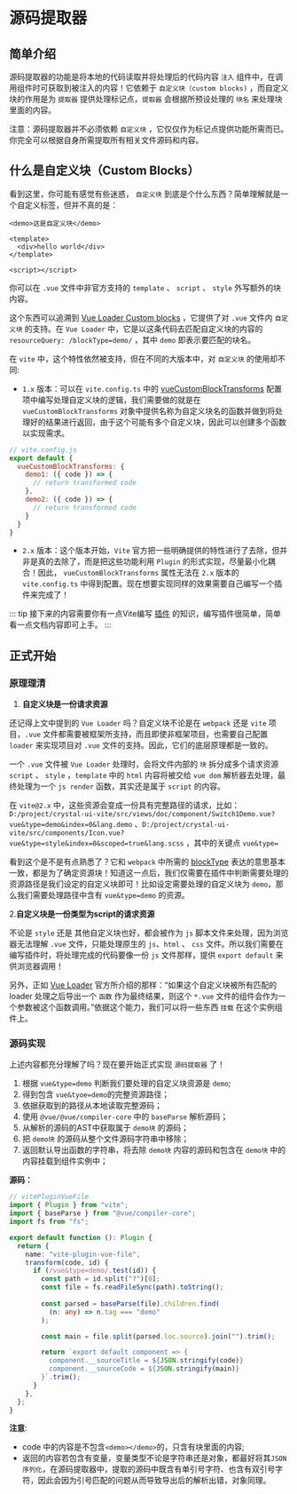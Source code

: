 # 源码提取器

## 简单介绍

源码提取器的功能是将本地的代码读取并将处理后的代码内容 `注入` 组件中，在调用组件时可获取到被注入的内容！它依赖于 `自定义块（custom blocks)` ，而自定义块的作用是为 `提取器` 提供处理标记点，`提取器` 会根据所预设处理的 `块名` 来处理块里面的内容。

注意：源码提取器并不必须依赖 `自定义块` ，它仅仅作为标记点提供功能所需而已。你完全可以根据自身所需提取所有相关文件源码和内容。

## 什么是自定义块（Custom Blocks）

看到这里，你可能有感觉有些迷惑， `自定义块` 到底是个什么东西？简单理解就是一个自定义标签，但并不真的是：

```vue
<demo>这是自定义块</demo>

<template>
  <div>hello world</div>
</template>

<script></script>
```

你可以在 `.vue` 文件中非官方支持的 `template` 、 `script` 、 `style` 外写额外的块内容。

这个东西可以追溯到 [Vue Loader Custom blocks](https://vue-loader.vuejs.org/zh/guide/custom-blocks.html) ，它提供了对 `.vue` 文件内 `自定义块` 的支持。在 `Vue Loader` 中，它是以这条代码去匹配自定义块的内容的 `resourceQuery: /blockType=demo/` ，其中 `demo` 即表示要匹配的块名。

在 `vite` 中，这个特性依然被支持，但在不同的大版本中，对 `自定义块` 的使用却不同:

- `1.x` 版本：可以在 `vite.config.ts` 中的 [vueCustomBlockTransforms](https://github.com/vitejs/vite/tree/1.x#custom-blocks) 配置项中编写处理自定义块的逻辑，我们需要做的就是在 `vueCustomBlockTransforms` 对象中提供名称为自定义块名的函数并做到将处理好的结果进行返回，由于这个可能有多个自定义块，因此可以创建多个函数以实现需求。

```js
// vite.config.js
export default {
  vueCustomBlockTransforms: {
    demo1: ({ code }) => {
      // return transformed code
    },
    demo2: ({ code }) => {
      // return transformed code
    }
  }
}
```

- `2.x` 版本：这个版本开始，`Vite` 官方把一些明确提供的特性进行了去除，但并非是真的去除了，而是把这些功能利用 `Plugin` 的形式实现，尽量最小化耦合！因此， `vueCustomBlockTransforms` 属性无法在 `2.x` 版本的 `vite.config.ts` 中得到配置。现在想要实现同样的效果需要自己编写一个插件来完成了！

::: tip
接下来的内容需要你有一点Vite编写 [插件](https://cn.vitejs.dev/guide/api-plugin.html) 的知识，编写插件很简单，简单看一点文档内容即可上手。
:::

## 正式开始

### 原理理清

1. **自定义块是一份请求资源**

还记得上文中提到的 `Vue Loader` 吗？自定义块不论是在 `webpack` 还是 `vite` 项目，`.vue` 文件都需要被框架所支持，而且即使非框架项目，也需要自己配置 `loader` 来实现项目对 `.vue` 文件的支持。因此，它们的底层原理都是一致的。

一个 `.vue` 文件被 `Vue Loader` 处理时，会将文件内部的 `块` 拆分成多个请求资源 `script` 、 `style` ，`template` 中的 `html` 内容将被交给 `vue dom` 解析器去处理，最终处理为一个 `js render` 函数，其实还是属于 `script` 的内容。

在 `vite@2.x` 中，这些资源会变成一份具有完整路径的请求，比如：`D:/project/crystal-ui-vite/src/views/doc/component/Switch1Demo.vue?vue&type=demo&index=0&lang.demo` 、`D:/project/crystal-ui-vite/src/components/Icon.vue?vue&type=style&index=0&scoped=true&lang.scss` ，其中的关键点 `vue&type=`

看到这个是不是有点熟悉了？它和 `webpack` 中所需的 [blockType](https://webpack.docschina.org/configuration/module/#ruleresourcequery) 表达的意思基本一致，都是为了确定资源块！知道这一点后，我们仅需要在插件中判断需要处理的资源路径是我们设定的自定义块即可！比如设定需要处理的自定义块为 `demo`，那么我们需要处理路径中含有 `vue&type=demo` 的资源。

2.**自定义块是一份类型为script的请求资源**

不论是 `style` 还是 其他自定义块也好，都会被作为 `js` 脚本文件来处理，因为浏览器无法理解 `.vue` 文件，只能处理原生的 `js`、`html` 、 `css` 文件。所以我们需要在编写插件时，将处理完成的代码要像一份 `js` 文件那样，提供 `export default` 来供浏览器调用！

另外，正如 [Vue Loader](https://vue-loader.vuejs.org/zh/guide/custom-blocks.html#%E8%87%AA%E5%AE%9A%E4%B9%89%E5%9D%97) 官方所介绍的那样：“如果这个自定义块被所有匹配的 loader 处理之后导出一个 `函数` 作为最终结果，则这个 `*.vue` 文件的组件会作为一个参数被这个函数调用。”依据这个能力，我们可以将一些东西 `挂载` 在这个实例组件上。

### 源码实现

上述内容都充分理解了吗？现在要开始正式实现 `源码提取器` 了！

1. 根据 `vue&type=demo` 判断我们要处理的自定义块资源是 `demo`;
2. 得到包含 `vue&tyoe=demo`的完整资源路径；
3. 依据获取到的路径从本地读取完整源码；
4. 使用 `@vue/@vue/compiler-core` 中的 `baseParse` 解析源码；
5. 从解析的源码的AST中获取属于 `demo块` 的源码；
6. 把 `demo块` 的源码从整个文件源码字符串中移除；
7. 返回默认导出函数的字符串，将去除 `demo块` 内容的源码和包含在 `demo块` 中的内容挂载到组件实例中；

**源码：**

```ts
// vitePluginVueFile
import { Plugin } from "vite";
import { baseParse } from "@vue/compiler-core";
import fs from "fs";

export default function (): Plugin {
  return {
    name: "vite-plugin-vue-file",
    transform(code, id) {
      if (/vue&type=demo/.test(id)) {
        const path = id.split("?")[0];
        const file = fs.readFileSync(path).toString();
        
        const parsed = baseParse(file).children.find(
          (n: any) => n.tag === "demo"
        );

        const main = file.split(parsed.loc.source).join("").trim();

        return `export default component => {
          component.__sourceTitle = ${JSON.stringify(code)}
          component.__sourceCode = ${JSON.stringify(main)}
        }`.trim();
      }
    },
  };
}
```

**注意**:

- code 中的内容是不包含`<demo></demo>`的，只含有块里面的内容;
- 返回的内容若包含有变量，变量类型不论是字符串还是对象，都最好将其`JSON序列化`，在源码提取器中，提取的源码中既含有单引号字符、也含有双引号字符，因此会因为引号匹配的问题从而导致导出后的解析出错，对象同理。

